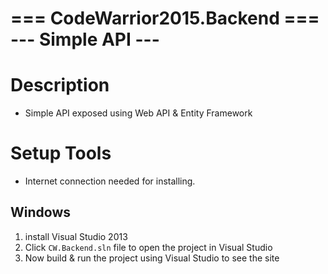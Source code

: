 #

=== CodeWarrior2015.Backend ===
--- Simple API ---
=========================

Description
===========

 * Simple API exposed using Web API & Entity Framework 

Setup Tools
===========

 * Internet connection needed for installing.


Windows
-------

 1. install Visual Studio 2013
 2. Click  ```CW.Backend.sln``` file to open the project in Visual Studio
 3. Now build & run the project using Visual Studio to see the site  

